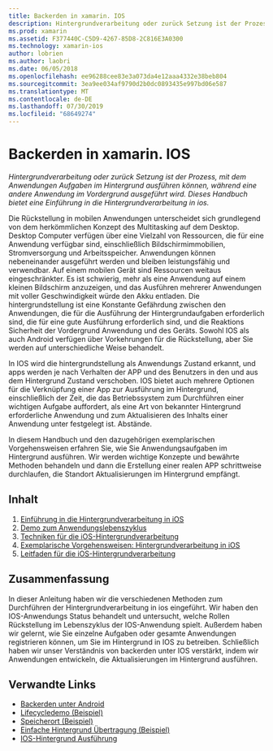 ```yaml
---
title: Backerden in xamarin. IOS
description: Hintergrundverarbeitung oder zurück Setzung ist der Prozess, mit dem Anwendungen Aufgaben im Hintergrund ausführen können, während eine andere Anwendung im Vordergrund ausgeführt wird. Dieses Handbuch bietet eine Einführung in die Hintergrundverarbeitung in ios.
ms.prod: xamarin
ms.assetid: F377440C-C5D9-4267-85D8-2C816E3A0300
ms.technology: xamarin-ios
author: lobrien
ms.author: laobri
ms.date: 06/05/2018
ms.openlocfilehash: ee96288cee83e3a073da4e12aaa4332e38beb804
ms.sourcegitcommit: 3ea9ee034af9790d2b0dc0893435e997bd06e587
ms.translationtype: MT
ms.contentlocale: de-DE
ms.lasthandoff: 07/30/2019
ms.locfileid: "68649274"
---
```

# <a name="backgrounding-in-xamarinios"></a>Backerden in xamarin. IOS

_Hintergrundverarbeitung oder zurück Setzung ist der Prozess, mit dem Anwendungen Aufgaben im Hintergrund ausführen können, während eine andere Anwendung im Vordergrund ausgeführt wird. Dieses Handbuch bietet eine Einführung in die Hintergrundverarbeitung in ios._

Die Rückstellung in mobilen Anwendungen unterscheidet sich grundlegend von dem herkömmlichen Konzept des Multitasking auf dem Desktop. Desktop Computer verfügen über eine Vielzahl von Ressourcen, die für eine Anwendung verfügbar sind, einschließlich Bildschirmimmobilien, Stromversorgung und Arbeitsspeicher. Anwendungen können nebeneinander ausgeführt werden und bleiben leistungsfähig und verwendbar. Auf einem mobilen Gerät sind Ressourcen weitaus eingeschränkter. Es ist schwierig, mehr als eine Anwendung auf einem kleinen Bildschirm anzuzeigen, und das Ausführen mehrerer Anwendungen mit voller Geschwindigkeit würde den Akku entladen. Die hintergrundstellung ist eine Konstante Gefährdung zwischen den Anwendungen, die für die Ausführung der Hintergrundaufgaben erforderlich sind, die für eine gute Ausführung erforderlich sind, und die Reaktions Sicherheit der Vordergrund Anwendung und des Geräts. Sowohl IOS als auch Android verfügen über Vorkehrungen für die Rückstellung, aber Sie werden auf unterschiedliche Weise behandelt.

In IOS wird die hintergrundstellung als Anwendungs Zustand erkannt, und apps werden je nach Verhalten der APP und des Benutzers in den und aus dem Hintergrund Zustand verschoben. IOS bietet auch mehrere Optionen für die Verknüpfung einer App zur Ausführung im Hintergrund, einschließlich der Zeit, die das Betriebssystem zum Durchführen einer wichtigen Aufgabe auffordert, als eine Art von bekannter Hintergrund erforderliche Anwendung und zum Aktualisieren des Inhalts einer Anwendung unter festgelegt ist. Abstände.

In diesem Handbuch und den dazugehörigen exemplarischen Vorgehensweisen erfahren Sie, wie Sie Anwendungsaufgaben im Hintergrund ausführen. Wir werden wichtige Konzepte und bewährte Methoden behandeln und dann die Erstellung einer realen APP schrittweise durchlaufen, die Standort Aktualisierungen im Hintergrund empfängt.

## <a name="contents"></a>Inhalt

1.  [Einführung in die Hintergrundverarbeitung in iOS](~/ios/app-fundamentals/backgrounding/introduction-to-backgrounding-in-ios.md)
1.  [Demo zum Anwendungslebenszyklus](~/ios/app-fundamentals/backgrounding/application-lifecycle-demo.md)
1.  [Techniken für die iOS-Hintergrundverarbeitung](~/ios/app-fundamentals/backgrounding/ios-backgrounding-techniques/index.md)
1.  [Exemplarische Vorgehensweisen: Hintergrundverarbeitung in iOS](~/ios/app-fundamentals/backgrounding/ios-backgrounding-walkthroughs/index.md)
1.  [Leitfaden für die iOS-Hintergrundverarbeitung](~/ios/app-fundamentals/backgrounding/ios-backgrounding-guidance.md)

## <a name="summary"></a>Zusammenfassung

In dieser Anleitung haben wir die verschiedenen Methoden zum Durchführen der Hintergrundverarbeitung in ios eingeführt. Wir haben den IOS-Anwendungs Status behandelt und untersucht, welche Rollen Rückstellung im Lebenszyklus der IOS-Anwendung spielt. Außerdem haben wir gelernt, wie Sie einzelne Aufgaben oder gesamte Anwendungen registrieren können, um Sie im Hintergrund in IOS zu betreiben. Schließlich haben wir unser Verständnis von backerden unter IOS verstärkt, indem wir Anwendungen entwickeln, die Aktualisierungen im Hintergrund ausführen.



## <a name="related-links"></a>Verwandte Links

- [Backerden unter Android](~/android/app-fundamentals/services/index.md)
- [Lifecycledemo (Beispiel)](https://docs.microsoft.com/samples/xamarin/ios-samples/lifecycledemo)
- [Speicherort (Beispiel)](https://docs.microsoft.com/samples/xamarin/ios-samples/location)
- [Einfache Hintergrund Übertragung (Beispiel)](https://docs.microsoft.com/samples/xamarin/ios-samples/simplebackgroundtransfer)
- [IOS-Hintergrund Ausführung](https://developer.apple.com/library/ios/documentation/iPhone/Conceptual/iPhoneOSProgrammingGuide/BackgroundExecution/BackgroundExecution.html)
